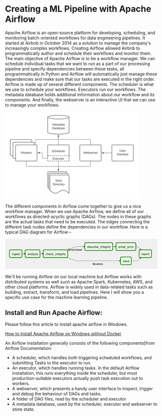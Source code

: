 # Creating a ML Pipeline with Apache Airflow
Apache Airflow is an open-source platform for developing, scheduling, and monitoring batch-oriented workflows for data engineering pipelines. It started at Airbnb in October 2014 as a solution to manage the company's increasingly complex workflows. Creating Airflow allowed Airbnb to programmatically author and schedule their workflows and monitor them. The main objective of Apache Airflow is to be a workflow manager. We can schedule individual tasks that we want to run as a part of our processing pipeline and specify dependencies between these tasks, all programmatically in Python and Airflow will automatically just manage these dependencies and make sure that our tasks are executed in the right order. 
Airflow is made up of several different components. The scheduler is what we use to schedule your workflows. Executors run our workflows. The metadata database holds additional information about our workflow and its components. And finally, the webserver is an interactive UI that we can use to manage your workflows. 

![Airflow Architechture](images/Airflow_Arch.jpg?raw=true)


The different components in Airflow come together to give us a nice workflow manager. When we use Apache Airflow, we define all of our workflows as directed-acyclic graphs (DAGs). The nodes in these graphs are the actual tasks that need to be executed. The edges connecting the different task nodes define the dependencies in our workflow. Here is a typical DAG diagram for Airflow –

![Sample DAG](images/Sample_Airflow_Dag.jpg?raw=true)

We'll be running Airflow on our local machine but Airflow works with distributed systems as well such as Apache Spark, Kubernetes, AWS, and other cloud platforms.  Airflow is widely used in data-related tasks such as building, extract, transform, and load pipelines. Here I will show you a specific use case for the machine learning pipeline.

## Install and Run Apache Airflow: 

Please follow this article to install apache airflow in Windows.

[How to Install Apache Airflow on Windows without Docker](https://www.freecodecamp.org/news/install-apache-airflow-on-windows-without-docker/)

An Airflow installation generally consists of the following components[from Airflow Documentation:
 - A scheduler, which handles both triggering scheduled workflows, and submitting Tasks to the executor to run.
 - An executor, which handles running tasks. In the default Airflow installation, this runs everything inside the scheduler, but most production-suitable executors actually push task execution out to workers.
 - A webserver, which presents a handy user interface to inspect, trigger and debug the behaviour of DAGs and tasks.
 - A folder of DAG files, read by the scheduler and executor 
 - A metadata database, used by the scheduler, executor and webserver to store state.

